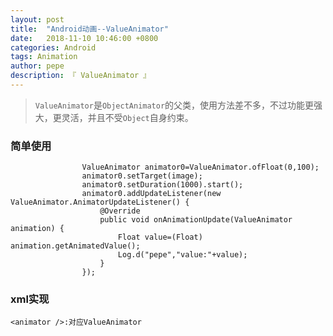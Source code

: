 ```yaml
---
layout: post
title:  "Android动画--ValueAnimator"
date:   2018-11-10 10:46:00 +0800
categories: Android
tags: Animation
author: pepe
description: 『 ValueAnimator 』
---
```

> `ValueAnimator`是`ObjectAnimator`的父类，使用方法差不多，不过功能更强大，更灵活，并且不受`Object`自身约束。

### **简单使用**
```
                ValueAnimator animator0=ValueAnimator.ofFloat(0,100);
                animator0.setTarget(image);
                animator0.setDuration(1000).start();
                animator0.addUpdateListener(new ValueAnimator.AnimatorUpdateListener() {
                    @Override
                    public void onAnimationUpdate(ValueAnimator animation) {
                        Float value=(Float) animation.getAnimatedValue();
                        Log.d("pepe","value:"+value);
                    }
                });
```

### **xml实现**

`<animator />:对应ValueAnimator`























